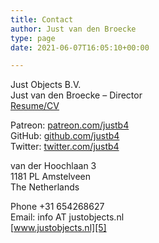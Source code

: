 ```yaml
---
title: Contact
author: Just van den Broecke
type: page
date: 2021-06-07T16:05:10+00:00

---
```

Just Objects B.V.  
Just van den Broecke &#8211; Director  
[Resume/CV][1]

Patreon: [patreon.com/justb4][2]  
GitHub: [github.com/justb4][3]  
Twitter: [twitter.com/justb4][4]

van der Hoochlaan 3  
1181 PL Amstelveen  
The Netherlands

Phone +31 654268627  
Email: info AT justobjects.nl  
[www.justobjects.nl][5]

 [1]: https://files.justobjects.nl/doc/cv.html
 [2]: https://patreon.com/justb4
 [3]: https://github.com/justb4
 [4]: https://twitter.com/justb4
 [5]: / "Just Objects Website"
